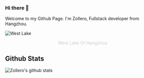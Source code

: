 ### Hi there 👋

<p>Welcome to my Github Page. I'm Zollero, Fullstack developer from Hangzhou.</p>

<div>
  <img src="https://view.didistatic.com/static/dcms/olv82rdkj9igprf_5921x2319_compress.jpeg" alt="West Lake" />
  <p style="font-size: 14px;color: #ccc;text-align: center;">West Lake Of Hangzhou</p>
</div>

<!--
**zollero/zollero** is a ✨ _special_ ✨ repository because its `README.md` (this file) appears on your GitHub profile.

Here are some ideas to get you started:

- 🔭 I’m currently working on ...
- 🌱 I’m currently learning ...
- 👯 I’m looking to collaborate on ...
- 🤔 I’m looking for help with ...
- 💬 Ask me about ...
- 📫 How to reach me: ...
- 😄 Pronouns: ...
- ⚡ Fun fact: ...
-->

## Github Stats

![Zollero's github stats](https://github-readme-stats.vercel.app/api?username=zollero&show_icons=true)
